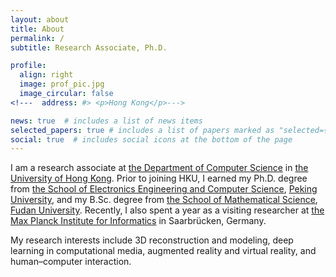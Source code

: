 ```yaml
---
layout: about
title: About
permalink: /
subtitle: Research Associate, Ph.D.

profile:
  align: right
  image: prof_pic.jpg
  image_circular: false
<!---  address: #> <p>Hong Kong</p>--->

news: true  # includes a list of news items
selected_papers: true # includes a list of papers marked as "selected={true}"
social: true  # includes social icons at the bottom of the page
---
```


I am a research associate at [the Department of Computer Science](https://www.cs.hku.hk/) in [the University of Hong Kong](https://hku.hk/). Prior to joining HKU, I earned my Ph.D. degree from [the School of Electronics Engineering and Computer Science](https://eecs.pku.edu.cn/en/), [Peking University](https://english.pku.edu.cn/), and my B.Sc. degree from [the School of Mathematical Science](https://math.fudan.edu.cn/mathen/main.htm), [Fudan University](https://www.fudan.edu.cn/en/). Recently, I also spent a year as a visiting researcher at [the Max Planck Institute for Informatics](https://www.mpi-inf.mpg.de/home) in Saarbrücken, Germany.

My research interests include 3D reconstruction and modeling, deep learning in computational media, augmented reality and virtual reality, and human–computer interaction.


<!---Write your biography here. Tell the world about yourself. Link to your favorite [subreddit](http://reddit.com). You can put a picture in, too. The code is already in, just name your picture `prof_pic.jpg` and put it in the `img/` folder.

Put your address / P.O. box / other info right below your picture. You can also disable any these elements by editing `profile` property of the YAML header of your `_pages/about.md`. Edit `_bibliography/papers.bib` and Jekyll will render your [publications page](/al-folio/publications/) automatically.

Link to your social media connections, too. This theme is set up to use [Font Awesome icons](http://fortawesome.github.io/Font-Awesome/) and [Academicons](https://jpswalsh.github.io/academicons/), like the ones below. Add your Facebook, Twitter, LinkedIn, Google Scholar, or just disable all of them.--->
